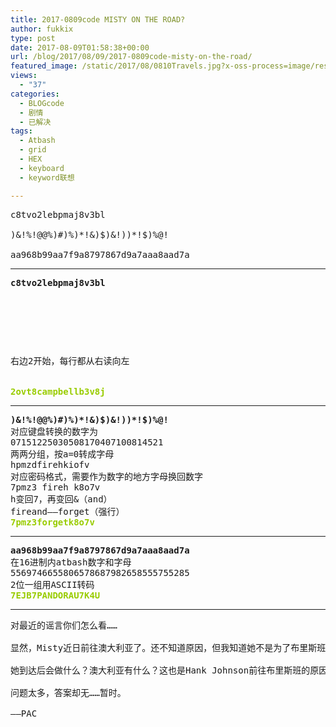```yaml
---
title: 2017-0809code MISTY ON THE ROAD?
author: fukkix
type: post
date: 2017-08-09T01:58:38+00:00
url: /blog/2017/08/09/2017-0809code-misty-on-the-road/
featured_image: /static/2017/08/0810Travels.jpg?x-oss-process=image/resize,m_fill,w_700,h_220
views:
  - "37"
categories:
  - BLOGcode
  - 剧情
  - 已解决
tags:
  - Atbash
  - grid
  - HEX
  - keyboard
  - keyword联想

---
```

<pre>c8tvo2lebpmaj8v3bl

)&!%!@@%)#)%)*!&)$)&!))*!$)%@!

aa968b99aa7f9a8797867d9a7aaa8aad7a
<!--more--></pre>

* * *

<pre><strong>c8tvo2lebpmaj8v3bl
</strong>


<table border="0" cellpading="0" cellspacing="0"   >
  
  	
  
</table>

右边2开始，每行都从右读向左


<span style="color: #99cc00;"><strong>2ovt8campbellb3v8j</strong></span></pre>

* * *

<pre><strong>)&!%!@@%)#)%)*!&)$)&!))*!$)%@!
</strong>对应键盘转换的数字为
07151225030508170407100814521
两两分组，按a=0转成字母
hpmzdfirehkiofv
对应密码格式，需要作为数字的地方字母换回数字
7pmz3 fireh k8o7v
h变回7，再变回&（and）
fireand——forget（强行）
<span style="color: #99cc00;"><strong>7pmz3forgetk8o7v</strong></span></pre>

* * *

<pre><strong>aa968b99aa7f9a8797867d9a7aaa8aad7a
</strong>在16进制内atbash数字和字母
5569746655806578687982658555755285
2位一组用ASCII转码
<span style="color: #99cc00;"><strong>7EJB7PANDORAU7K4U</strong></span></pre>

* * *

<pre>对最近的谣言你们怎么看……

显然，Misty近日前往澳大利亚了。还不知道原因，但我知道她不是为了布里斯班将要进行的XM异常而去。

她到达后会做什么？澳大利亚有什么？这也是Hank Johnson前往布里斯班的原因么？他俩一起去的？

问题太多，答案却无……暂时。

——PAC</pre>